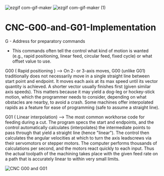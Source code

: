 ![ezgif com-gif-maker](https://user-images.githubusercontent.com/37467941/114655522-f96f0080-9d09-11eb-82fe-ba2f13adbb28.gif)                                             ![ezgif com-gif-maker (1)](https://user-images.githubusercontent.com/37467941/114849374-4c75b000-9dfd-11eb-8f6b-7dc8f17dea9a.gif)

# CNC-G00-and-G01-Implementation
G - Address for preparatory commands
  - This commands often tell the control what kind of motion is wanted (e.g., rapid positioning, linear feed, circular feed, fixed cycle) or what offset value to use.

G00 ( Rapid positioning )	--> On 2- or 3-axis moves, G00 (unlike G01) traditionally does not necessarily move in a single straight line between start point and endpoint. It moves each axis at its max speed until its vector quantity is achieved. A shorter vector usually finishes first (given similar axis speeds). This matters because it may yield a dog-leg or hockey-stick motion, which the programmer needs to consider, depending on what obstacles are nearby, to avoid a crash. Some machines offer interpolated rapids as a feature for ease of programming (safe to assume a straight line).

G01	( Linear interpolation) -->	The most common workhorse code for feeding during a cut. The program specs the start and endpoints, and the control automatically calculates (interpolates) the intermediate points to pass through that yield a straight line (hence "linear"). The control then calculates the angular velocities at which to turn the axis leadscrews via their servomotors or stepper motors. The computer performs thousands of calculations per second, and the motors react quickly to each input. Thus the actual toolpath of the machining takes place with the given feed rate on a path that is accurately linear to within very small limits.

![CNC G00 and G01](https://user-images.githubusercontent.com/37467941/114524466-de958100-9c62-11eb-9d6d-5859e5f33585.gif)


